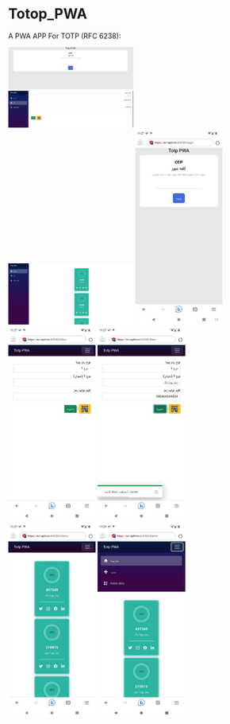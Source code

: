 # Totop_PWA
A PWA APP For TOTP (RFC 6238):  

<img src="https://raw.githubusercontent.com/AlirezaP/Totop_PWA/master/BlazorApp2/Client/wwwroot/Img/Demo/1.png" width="50%" height="50%">  

<img src="https://raw.githubusercontent.com/AlirezaP/Totop_PWA/master/BlazorApp2/Client/wwwroot/Img/Demo/2.png" width="50%" height="50%">  

<img src="https://raw.githubusercontent.com/AlirezaP/Totop_PWA/master/BlazorApp2/Client/wwwroot/Img/Demo/3.png" width="50%" height="50%">  

<img src="https://raw.githubusercontent.com/AlirezaP/Totop_PWA/master/BlazorApp2/Client/wwwroot/Img/Demo/4.png" width="35%" height="35%">  

<img src="https://raw.githubusercontent.com/AlirezaP/Totop_PWA/master/BlazorApp2/Client/wwwroot/Img/Demo/5.png" width="35%" height="35%">  

<img src="https://raw.githubusercontent.com/AlirezaP/Totop_PWA/master/BlazorApp2/Client/wwwroot/Img/Demo/6.png" width="35%" height="35%">  

<img src="https://raw.githubusercontent.com/AlirezaP/Totop_PWA/master/BlazorApp2/Client/wwwroot/Img/Demo/7.png" width="35%" height="35%">  

<img src="https://raw.githubusercontent.com/AlirezaP/Totop_PWA/master/BlazorApp2/Client/wwwroot/Img/Demo/8.png" width="35%" height="35%">  
